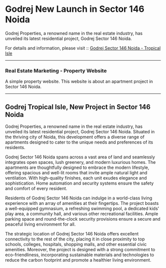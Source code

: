 # Godrej New Launch in Sector 146 Noida
Godrej Properties, a renowned name in the real estate industry, has unveiled its latest residential project, Godrej Sector 146 Noida.

For details and information, please visit :: [Godrej Sector 146 Noida - Tropical Isle](https://tropicalisle.github.io)

__________


### Real Estate Marketing - Property Website 
A simple property website. This website is about an apartment project in Sector 146 Noida.

__________


## Godrej Tropical Isle, New Project in Sector 146 Noida

Godrej Properties, a renowned name in the real estate industry, has unveiled its latest residential project, Godrej Sector 146 Noida. Situated in the thriving city of Noida, this development offers a diverse range of apartments designed to cater to the unique needs and preferences of its residents.

Godrej Sector 146 Noida spans across a vast area of land and seamlessly integrates open spaces, lush greenery, and modern luxurious homes. The apartments are thoughtfully designed to embrace the modern lifestyle, offering spacious and well-lit rooms that invite ample natural light and ventilation. With high-quality finishes, each unit exudes elegance and sophistication. Home automation and security systems ensure the safety and comfort of every resident.

Residents of Godrej Sector 146 Noida can indulge in a world-class living experience with an array of amenities at their fingertips. The project boasts a well-equipped gymnasium, a refreshing swimming pool, a dedicated kids' play area, a community hall, and various other recreational facilities. Ample parking space and round-the-clock security provisions ensure a secure and peaceful living environment for all.

The strategic location of Godrej Sector 146 Noida offers excellent connectivity to the rest of the city, placing it in close proximity to top schools, colleges, hospitals, shopping malls, and other essential civic amenities. Moreover, the project is designed with a strong commitment to eco-friendliness, incorporating sustainable materials and technologies to reduce the carbon footprint and promote a healthier living environment.
